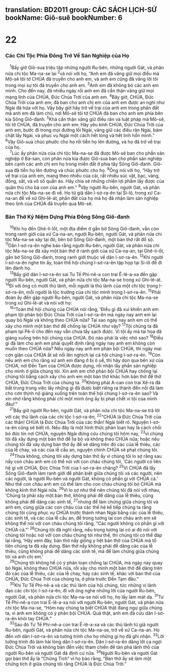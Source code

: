 translation: BD2011
group: CÁC SÁCH LỊCH-SỬ
bookName: Giô-suê 
bookNumber: 6
-------

<div class="title"><h1>22</h1><h3>Các Chi Tộc Phía Ðông Trở Về Sản Nghiệp của Họ</h3></div>
<span class="verse gios_22_1"> <sup>1</sup>Bấy giờ Giô-sua triệu tập những người Ru-bên, những người Gát, và phân nửa chi tộc Ma-na-se lại </span>
<span class="verse gios_22_2"><sup>2</sup>và nói với họ, “Anh em đã vâng giữ mọi điều mà Mô-sê tôi tớ CHÚA đã truyền cho anh em, và anh em cũng đã vâng lời tôi trong mọi sự tôi đã truyền cho anh em. </span>
<span class="verse gios_22_3"><sup>3</sup>Anh em đã không bỏ các anh em mình. Cho đến nay, đã nhiều ngày rồi anh em đã cẩn thận vâng giữ mọi mạng lịnh của CHÚA, Ðức Chúa Trời của anh em. </span>
<span class="verse gios_22_4"><sup>4</sup>Bây giờ, CHÚA, Ðức Chúa Trời của anh em, đã ban cho anh chị em của anh em được an nghỉ như Ngài đã hứa với họ. Vậy bây giờ hãy trở về trại của anh em trong phần đất mà anh em đã làm chủ, nơi Mô-sê tôi tớ CHÚA đã ban cho anh em phía bên kia Sông Giô-đanh. </span>
<span class="verse gios_22_5"><sup>5</sup>Khá cẩn thận vâng giữ điều răn và luật pháp mà Mô-sê, tôi tớ CHÚA, đã truyền cho anh em: Hãy yêu kính CHÚA, Ðức Chúa Trời của anh em, bước đi trong mọi đường lối Ngài, vâng giữ các điều răn Ngài, bám chặt lấy Ngài, và phục vụ Ngài một cách hết lòng và hết linh hồn mình.” </span>
<span class="verse gios_22_6"><sup>6</sup>Vậy Giô-sua chúc phước cho họ rồi tiễn họ lên đường, và họ đã trở về trại của họ.<br/></span>
<span class="verse gios_22_7"> <sup>7</sup>Lúc ấy phân nửa của chi tộc Ma-na-se đã được Mô-sê ban cho phần sản nghiệp ở Ba-san, còn phân nửa kia được Giô-sua ban cho phần sản nghiệp bên cạnh các anh chị em họ trong miền đất ở phía tây Sông Giô-đanh. Giô-sua đã tiễn họ lên đường và chúc phước cho họ. </span>
<span class="verse gios_22_8"><sup>8</sup>Ông nói với họ, “Hãy trở về trại của anh em, mang theo nhiều của cải, rất nhiều súc vật, bạc, vàng, đồng, sắt, và vô số quần áo. Hãy chia sẻ những chiến lợi phẩm lấy được của quân thù cho bà con của anh em.” </span>
<span class="verse gios_22_9"><sup>9</sup>Vậy người Ru-bên, người Gát, và phân nửa chi tộc Ma-na-se đi về. Họ từ giã dân I-sơ-ra-ên tại Si-lô, trong xứ Ca-na-an để về xứ Ghi-lê-át, phần đất của họ mà họ đã nhận làm sản nghiệp theo lịnh của CHÚA đã truyền qua Mô-sê.<br/></span>
<div class="title"><h3>Bàn Thờ Kỷ Niệm Dựng Phía Ðông Sông Giô-đanh</h3></div>
<span class="verse gios_22_10"> <sup>10</sup>Khi họ đến Ghê-li-lốt, một địa điểm ở gần bờ Sông Giô-đanh, vẫn còn trong ranh giới của xứ Ca-na-an, người Ru-bên, người Gát, và phân nửa chi tộc Ma-na-se xây tại đó, bên bờ Sông Giô-đanh, một bàn thờ rất đồ sộ. </span>
<span class="verse gios_22_11"><sup>11</sup>Dân I-sơ-ra-ên nghe báo rằng người Ru-bên, người Gát, và phân nửa chi tộc Ma-na-se đã xây một bàn thờ ở ranh giới của xứ Ca-na-an, tại Ghê-li-ốt, gần bờ Sông Giô-đanh, trong ranh giới thuộc về dân I-sơ-ra-ên. </span>
<span class="verse gios_22_12"><sup>12</sup>Khi người I-sơ-ra-ên nghe tin ấy, toàn thể hội chúng I-sơ-ra-ên tập họp tại Si-lô để đi lên đánh họ.<br/></span>
<span class="verse gios_22_13"> <sup>13</sup>Bấy giờ dân I-sơ-ra-ên sai Tư Tế Phi-nê-a con trai Ê-lê-a-xa đến gặp người Ru-bên, người Gát, và phân nửa chi tộc Ma-na-se trong xứ Ghi-lê-át. </span>
<span class="verse gios_22_14"><sup>14</sup>Ði với ông có mười thủ lãnh, mỗi người là thủ lãnh của một chi tộc trong I-sơ-ra-ên, mỗi người là tộc trưởng của chi tộc mình trong I-sơ-ra-ên. </span>
<span class="verse gios_22_15"><sup>15</sup>Phái đoàn ấy đến gặp người Ru-bên, người Gát, và phân nửa chi tộc Ma-na-se trong xứ Ghi-lê-át và nói với họ:<br/></span>
<span class="verse gios_22_16"> <sup>16</sup>“Toàn thể hội chúng của CHÚA nói rằng, ‘Ðiều gì đã xui khiến anh em phạm tội phản bội Ðức Chúa Trời của I-sơ-ra-ên mà ngày nay anh em lại quay bỏ Ngài và không theo CHÚA nữa? Tại sao ngày nay anh em có thể xây cho mình một bàn thờ để chống lại CHÚA như vậy? </span>
<span class="verse gios_22_17"><sup>17</sup>Tội chúng ta đã phạm tại Pê-ô cho đến nay vẫn chưa tẩy sạch được. Vì tội ấy mà tai họa đã giáng xuống trên hội chúng của CHÚA. Ðó nào phải là việc nhỏ sao? </span>
<span class="verse gios_22_18"><sup>18</sup>Ðiều gì đã làm cho anh em phải quyết định rằng ngày nay anh em không còn muốn theo CHÚA nữa? Nếu ngày nay anh em phản bội CHÚA, thì ngày mai cơn giận của CHÚA ắt sẽ nổi lên nghịch lại cả hội chúng I-sơ-ra-ên. </span>
<span class="verse gios_22_19"><sup>19</sup>Còn nếu anh em cho rằng xứ anh em đang ở bị ô uế, thì hãy dọn qua bên xứ của CHÚA, nơi Ðền Tạm của CHÚA được dựng, rồi nhận lấy phần sản nghiệp cho mình ở giữa chúng tôi. Xin anh em chớ phản bội CHÚA hay chống lại chúng tôi bằng cách xây cho anh em một bàn thờ khác hơn bàn thờ để thờ CHÚA, Ðức Chúa Trời của chúng ta. </span>
<span class="verse gios_22_20"><sup>20</sup>Không phải A-can con trai Xê-ra đã bất trung trong việc lấy những gì đã được biệt riêng ra thánh đến nỗi đã làm cho cơn thịnh nộ giáng xuống trên toàn thể hội chúng I-sơ-ra-ên sao? Và xin nhớ rằng không phải chỉ một mình ông ấy bị phạt chết vì tội của mình đâu!’”<br/></span>
<span class="verse gios_22_21"> <sup>21</sup>Bấy giờ người Ru-bên, người Gát, và phân nửa chi tộc Ma-na-se trả lời với các thủ lãnh của các chi tộc I-sơ-ra-ên, </span>
<span class="verse gios_22_22"><sup>22</sup>“CHÚA là Ðức Chúa Trời của các thần! CHÚA là Ðức Chúa Trời của các thần! Ngài biết rõ. Nguyện I-sơ-ra-ên cũng sẽ biết rõ. Nếu đây là một hình thức phản loạn hay là cách chối bỏ đức tin nơi CHÚA, nguyện Ngài đừng cứu chúng tôi hôm nay, </span>
<span class="verse gios_22_23"><sup>23</sup>vì chúng tôi đã xây dựng một bàn thờ để lìa bỏ và không theo CHÚA nữa; hoặc nếu chúng tôi đã xây dựng bàn thờ ấy để sẽ dâng trên đó các của lễ thiêu, các của lễ chay, và các của lễ cầu an, nguyện chính CHÚA sẽ phạt chúng tôi.<br/></span>
<span class="verse gios_22_24"> <sup>24</sup>Thưa không, chúng tôi xây dựng bàn thờ ấy vì chúng tôi lo sợ rằng sau nầy con cháu anh em có thể nói với con cháu chúng tôi, ‘Các người có liên hệ gì với CHÚA, Ðức Chúa Trời của I-sơ-ra-ên chăng? </span>
<span class="verse gios_22_25"><sup>25</sup>Vì CHÚA đã lấy Sông Giô-đanh làm ranh giới để phân biệt giữa chúng tôi và các người, nên các người, là người Ru-bên và người Gát, không có phần gì với CHÚA cả.’ Như thế con cháu anh em có thể làm cho con cháu chúng tôi bỏ CHÚA mà không kính thờ Ngài nữa. </span>
<span class="verse gios_22_26"><sup>26</sup>Vì lo sợ như thế nên chúng tôi đã nói với nhau, ‘Chúng ta phải xây một bàn thờ, không phải để dâng của lễ thiêu, cũng không phải để dâng các sinh tế, </span>
<span class="verse gios_22_27"><sup>27</sup>nhưng để làm chứng giữa chúng tôi và anh em, cùng giữa các con cháu của các thế hệ kế tiếp chúng ta rằng chúng tôi cũng phục vụ CHÚA trước thánh nhan Ngài bằng các của lễ thiêu, các sinh tế, và các của lễ cầu an, để trong tương lai con cháu anh em sẽ không thể nói với con cháu chúng tôi rằng, “Các người không có phần gì với CHÚA cả.”’ </span>
<span class="verse gios_22_28"><sup>28</sup>Chúng tôi đã nghĩ rằng, nếu trong tương lai có ai đó nói với chúng tôi hoặc nói với con cháu chúng tôi như thế, thì chúng tôi có thể đáp lại rằng, ‘Hãy xem đây, bàn thờ nầy giống y hệt bàn thờ của CHÚA mà tổ tiên chúng ta đã xây dựng. Bàn thờ nầy không phải để dâng các của lễ thiêu, cũng không phải để dâng các sinh tế, mà để làm chứng giữa chúng tôi và anh chị em.’ <br/></span>
<span class="verse gios_22_29"> <sup>29</sup>Chúng tôi không hề có ý phản loạn chống lại CHÚA, mà ngày nay quay bỏ Ngài, không theo CHÚA nữa, rồi xây cho mình một bàn thờ để dâng trên đó các của lễ thiêu, các của lễ chay, hay các sinh tế, khác với bàn thờ của CHÚA, Ðức Chúa Trời của chúng ta, ở phía trước Ðền Tạm đâu.”<br/></span>
<span class="verse gios_22_30"> <sup>30</sup>Khi Tư Tế Phi-nê-a và các thủ lãnh của hội chúng, tức những vị lãnh đạo các chi tộc I-sơ-ra-ên, đi với ông nghe những lời của người Ru-bên, người Gát, và phân nửa chi tộc Ma-na-se nói với họ, họ lấy làm mát dạ. </span>
<span class="verse gios_22_31"><sup>31</sup>Tư Tế Phi-nê-a con trai Ê-lê-a-xa nói với người Ru-bên, người Gát, và phân nửa chi tộc Ma-na-se, “Hôm nay chúng ta biết CHÚA thật đang ngự giữa chúng ta, vì anh em không có ý phản bội CHÚA. Quả thật, anh em đã cứu dân I-sơ-ra-ên khỏi tay CHÚA.”<br/></span>
<span class="verse gios_22_32"> <sup>32</sup>Sau đó Tư Tế Phi-nê-a con trai Ê-lê-a-xa và các thủ lãnh từ giã người Ru-bên, người Gát, và phân nửa chi tộc Ma-na-se, trở về xứ Ca-na-an. Họ đến với dân I-sơ-ra-ên và tường trình cho họ những gì họ đã ghi nhận. </span>
<span class="verse gios_22_33"><sup>33</sup>Lời tường trình đó làm hài lòng dân I-sơ-ra-ên. Dân I-sơ-ra-ên dâng lời ca ngợi Ðức Chúa Trời và không bàn đến việc tham chiến để tàn phá lãnh thổ của người Ru-bên và người Gát đã định cư nữa. </span>
<span class="verse gios_22_34"><sup>34</sup>Người Ru-bên và người Gát gọi bàn thờ ấy là “Chứng Tích” vì họ bảo rằng, “Bàn thờ ấy sẽ làm một chứng tích ở giữa chúng tôi rằng CHÚA là Ðức Chúa Trời.”<br/></span>
